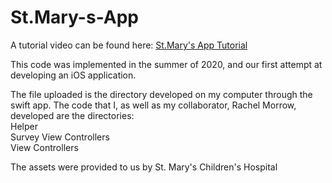 # St.Mary-s-App

A tutorial video can be found here: [St.Mary's App Tutorial](https://fgaitan-proj.github.io/St.Mary-s-App/StMaryTutorial.mov)


This code was implemented in the summer of 2020, and our first attempt at developing an iOS application. 

The file uploaded is the directory developed on my computer through the swift app. 
The code that I, as well as my collaborator, Rachel Morrow, developed are the directories:
<br> Helper 
<br> Survey View Controllers
<br> View Controllers
<p> The assets were provided to us by St. Mary's Children's Hospital</p>

